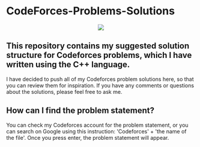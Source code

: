 #  CodeForces-Problems-Solutions
<div align="center">
<a href="[https://www.linkedin.com/in/mouad-kabouri-043741221/](https://codeforces.com/profile/KABOURI_MOUAD)">
  <img src ="https://img.shields.io/badge/Codeforces-1F8ACB?style=for-the-badge&logo=Codeforces&logoColor=yellow&color=red"/>
</a>
</div>

## This repository contains my suggested solution structure for Codeforces problems, which I have written using the C++ language.

I have decided to push all of my Codeforces problem solutions here, so that you can review them for inspiration. If you have any comments or questions about the solutions, please feel free to ask me.

## How can I find the problem statement?

You can check my Codeforces account for the problem statement, or you can search on Google using this instruction: 'Codeforces' + 'the name of the file'. Once you press enter, the problem statement will appear.
